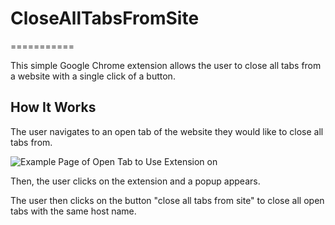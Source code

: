 # CloseAllTabsFromSite
===========

This simple Google Chrome extension allows the user to close all tabs from a website with a single click of a button.

## How It Works
The user navigates to an open tab of the website they would like to close all tabs from. 

![Example Page of Open Tab to Use Extension on](https://drive.google.com/file/d/1b_IcaS8FIM3NnTNiK41DTQuuEqVKG-A2/view?usp=sharing)

Then, the user clicks on the extension and a popup appears.

The user then clicks on the button "close all tabs from site" to close all open tabs with the same host name. 

